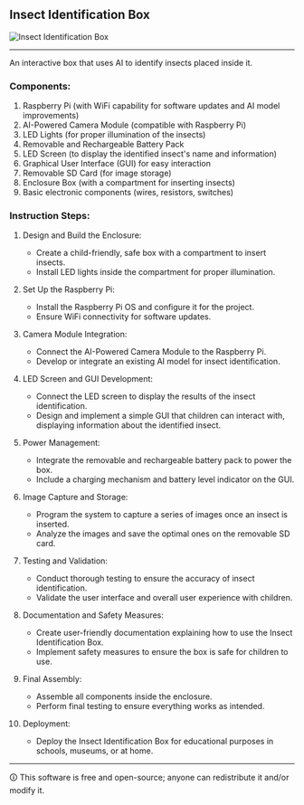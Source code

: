 ## Insect Identification Box 

![Insect Identification Box](https://github.com/sourceduty/Insect_Box/assets/123030236/917857f1-eef0-4948-84cb-88b8f7d61687)

***

An interactive box that uses AI to identify insects placed inside it.

### Components:

1. Raspberry Pi (with WiFi capability for software updates and AI model improvements)
2. AI-Powered Camera Module (compatible with Raspberry Pi)
3. LED Lights (for proper illumination of the insects)
4. Removable and Rechargeable Battery Pack
5. LED Screen (to display the identified insect's name and information)
6. Graphical User Interface (GUI) for easy interaction
7. Removable SD Card (for image storage)
8. Enclosure Box (with a compartment for inserting insects)
9. Basic electronic components (wires, resistors, switches)

### Instruction Steps:

1. Design and Build the Enclosure:
   - Create a child-friendly, safe box with a compartment to insert insects.
   - Install LED lights inside the compartment for proper illumination.

2. Set Up the Raspberry Pi:
   - Install the Raspberry Pi OS and configure it for the project.
   - Ensure WiFi connectivity for software updates.

3. Camera Module Integration:
   - Connect the AI-Powered Camera Module to the Raspberry Pi.
   - Develop or integrate an existing AI model for insect identification.

4. LED Screen and GUI Development:
   - Connect the LED screen to display the results of the insect identification.
   - Design and implement a simple GUI that children can interact with, displaying information about the identified insect.

5. Power Management:
   - Integrate the removable and rechargeable battery pack to power the box.
   - Include a charging mechanism and battery level indicator on the GUI.

6. Image Capture and Storage:
   - Program the system to capture a series of images once an insect is inserted.
   - Analyze the images and save the optimal ones on the removable SD card.

7. Testing and Validation:
   - Conduct thorough testing to ensure the accuracy of insect identification.
   - Validate the user interface and overall user experience with children.

8. Documentation and Safety Measures:
   - Create user-friendly documentation explaining how to use the Insect Identification Box.
   - Implement safety measures to ensure the box is safe for children to use.

9. Final Assembly:
   - Assemble all components inside the enclosure.
   - Perform final testing to ensure everything works as intended.

10. Deployment:
    - Deploy the Insect Identification Box for educational purposes in schools, museums, or at home.

***

🛈 This software is free and open-source; anyone can redistribute it and/or modify it.
